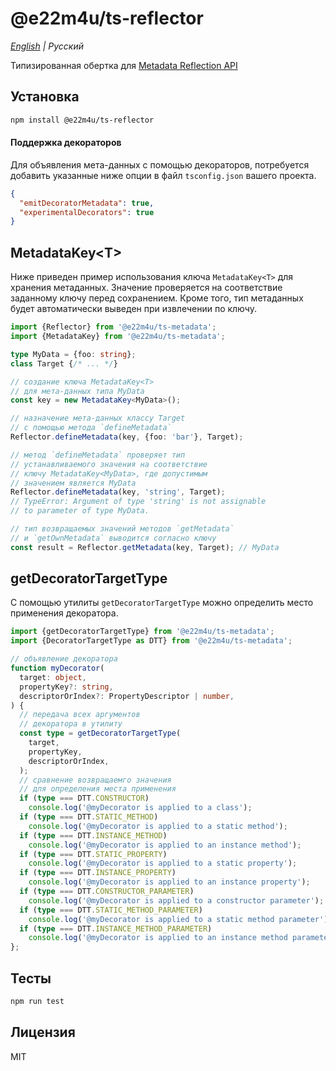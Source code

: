 # @e22m4u/ts-reflector

*[English](./README.md) | Русский*

Типизированная обертка для
[Metadata Reflection API](https://rbuckton.github.io/reflect-metadata/)

## Установка

```bash
npm install @e22m4u/ts-reflector
```

#### Поддержка декораторов

Для объявления мета-данных с помощью декораторов, потребуется добавить
указанные ниже опции в файл `tsconfig.json` вашего проекта.

```json
{
  "emitDecoratorMetadata": true,
  "experimentalDecorators": true
}
```

## MetadataKey\<T\>

Ниже приведен пример использования ключа `MetadataKey<T>`
для хранения метаданных. Значение проверяется на соответствие
заданному ключу перед сохранением. Кроме того, тип метаданных
будет автоматически выведен при извлечении по ключу.

```ts
import {Reflector} from '@e22m4u/ts-metadata';
import {MetadataKey} from '@e22m4u/ts-metadata';

type MyData = {foo: string};
class Target {/* ... */}

// создание ключа MetadataKey<T>
// для мета-данных типа MyData
const key = new MetadataKey<MyData>();

// назначение мета-данных классу Target
// с помощью метода `defineMetadata`
Reflector.defineMetadata(key, {foo: 'bar'}, Target);

// метод `defineMetadata` проверяет тип
// устанавливаемого значения на соответствие
// ключу MetadataKey<MyData>, где допустимым
// значением является MyData
Reflector.defineMetadata(key, 'string', Target);
// TypeError: Argument of type 'string' is not assignable
// to parameter of type MyData.

// тип возвращаемых значений методов `getMetadata`
// и `getOwnMetadata` выводится согласно ключу
const result = Reflector.getMetadata(key, Target); // MyData
```

## getDecoratorTargetType

С помощью утилиты `getDecoratorTargetType` можно определить
место применения декоратора.

```ts
import {getDecoratorTargetType} from '@e22m4u/ts-metadata';
import {DecoratorTargetType as DTT} from '@e22m4u/ts-metadata';

// объявление декоратора
function myDecorator(
  target: object,
  propertyKey?: string,
  descriptorOrIndex?: PropertyDescriptor | number,
) {
  // передача всех аргументов
  // декоратора в утилиту
  const type = getDecoratorTargetType(
    target,
    propertyKey,
    descriptorOrIndex,
  );
  // сравнение возвращаемго значения
  // для определения места применения
  if (type === DTT.CONSTRUCTOR)
    console.log('@myDecorator is applied to a class');
  if (type === DTT.STATIC_METHOD)
    console.log('@myDecorator is applied to a static method');
  if (type === DTT.INSTANCE_METHOD)
    console.log('@myDecorator is applied to an instance method');
  if (type === DTT.STATIC_PROPERTY)
    console.log('@myDecorator is applied to a static property');
  if (type === DTT.INSTANCE_PROPERTY)
    console.log('@myDecorator is applied to an instance property');
  if (type === DTT.CONSTRUCTOR_PARAMETER)
    console.log('@myDecorator is applied to a constructor parameter');
  if (type === DTT.STATIC_METHOD_PARAMETER)
    console.log('@myDecorator is applied to a static method parameter');
  if (type === DTT.INSTANCE_METHOD_PARAMETER)
    console.log('@myDecorator is applied to an instance method parameter');
};

```

## Тесты

```bash
npm run test
```

## Лицензия

MIT
